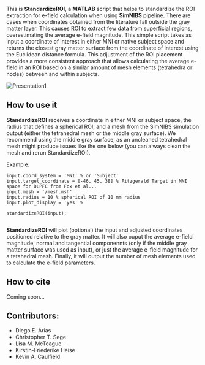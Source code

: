 This is **StandardizeROI**, a **MATLAB** script that helps to standardize the ROI extraction for e-field calculation when using **SimNIBS** pipeline. There are cases when coordinates obtained from the literature fall outside the gray matter layer. This causes ROI to extract few data from superficial regions, overestimating the average e-field magnitude. This simple script takes as input a coordinate of interest in either MNI or native subject space and returns the closest gray matter surface from the coordinate of interest using the Euclidean distance formula. This adjustment of the ROI placement provides a more consistent approach that allows calculating the average e-field in an ROI based on a similar amount of mesh elements (tetrahedra or nodes) between and within subjects.


![Presentation1](https://github.com/user-attachments/assets/d1897d75-5a90-40f1-8344-b2ea2b30e287)

## How to use it

**StandardizeROI** receives a coordinate in either MNI or subject space, the radius that defines a spherical ROI, and a mesh from the SimNIBS simulation output (either the tetrahedral mesh or the middle gray surface). We recommend using the middle gray surface, as an uncleaned tetrahedral mesh might produce issues like the one below (you can always clean the mesh and rerun StandardizeROI).

Example:
```
input.coord_system = 'MNI' % or 'Subject'
input.target_coordinate = [-46, 45, 38] % Fitzgerald Target in MNI space for DLPFC from Fox et al...
input.mesh = '/mesh.msh'
input.radius = 10 % spherical ROI of 10 mm radius
input.plot_display = 'yes' %

standardizeROI(input);
 
```

**StandardizeROI** will plot (optional) the input and adjusted coordinates positioned relative to the gray matter. It will also ouput the average e-field magnitude, normal and tangential componennts (only if the middle gray matter surface was used as input), or just the average e-field magnitude for a tetahedral mesh. Finally, it will output the number of mesh elements used to calculate the e-field parameters.

## How to cite
Coming soon...

## Contributors:

- Diego E. Arias
- Christopher T. Sege
- Lisa M. McTeague
- Kirstin-Friederike Heise
- Kevin A. Caulfield

